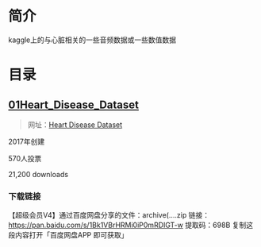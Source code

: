 # 简介
kaggle上的与心脏相关的一些音频数据或一些数值数据

# 目录 

## [01Heart_Disease_Dataset](06项目复现\04kaggle\02数据集\01心脏疾病数据集\01Heart_Disease_Dataset/)

> 网址：[Heart Disease Dataset](https://www.kaggle.com/datasets/johnsmith88/heart-disease-dataset)

2017年创建

570人投票

21,200 downloads


### 下载链接
【超级会员V4】通过百度网盘分享的文件：archive(....zip
链接：https://pan.baidu.com/s/1Bk1VBrHRMi0iP0mRDIGT-w 
提取码：698B 
复制这段内容打开「百度网盘APP 即可获取」









